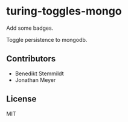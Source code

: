 # turing-toggles-mongo

Add some badges.

Toggle persistence to mongodb.

## Contributors

- Benedikt Stemmildt
- Jonathan Meyer

## License

MIT
